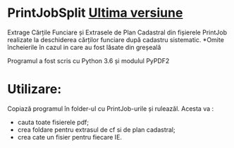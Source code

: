 # PrintJobSplit [Ultima versiune](https://github.com/uZuRu17/PrintJobSplit/releases)

Extrage Cărțile Funciare și Extrasele de Plan Cadastral din fișierele PrintJob realizate la deschiderea cărților funciare după cadastru sistematic.
*Omite încheierile în cazul in care au fost lăsate din greșeală

Programul a fost scris cu Python 3.6 și modulul PyPDF2

# Utilizare:

Copiază programul în folder-ul cu PrintJob-urile și ruleazăl.
Acesta va :
- cauta toate fisierele pdf;
- crea foldare pentru extrasul de cf si de plan cadastral;
- crea cate un fisier pentru fiecare IE.
